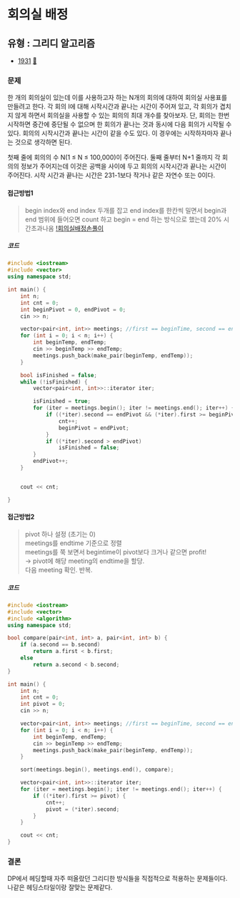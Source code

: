 # 회의실 배정
## 유형 : 그리디 알고리즘
* [1931](https://www.acmicpc.net/problem/1931) [:page_facing_up:](https://github.com/knemo333/TIL/blob/master/Algorithm/codes/1931.cpp)


### 문제
한 개의 회의실이 있는데 이를 사용하고자 하는 N개의 회의에 대하여 회의실 사용표를 만들려고 한다. 각 회의 I에 대해 시작시간과 끝나는 시간이 주어져 있고, 각 회의가 겹치지 않게 하면서 회의실을 사용할 수 있는 회의의 최대 개수를 찾아보자. 단, 회의는 한번 시작하면 중간에 중단될 수 없으며 한 회의가 끝나는 것과 동시에 다음 회의가 시작될 수 있다. 회의의 시작시간과 끝나는 시간이 같을 수도 있다. 이 경우에는 시작하자마자 끝나는 것으로 생각하면 된다.

첫째 줄에 회의의 수 N(1 ≤ N ≤ 100,000)이 주어진다. 둘째 줄부터 N+1 줄까지 각 회의의 정보가 주어지는데 이것은 공백을 사이에 두고 회의의 시작시간과 끝나는 시간이 주어진다. 시작 시간과 끝나는 시간은 231-1보다 작거나 같은 자연수 또는 0이다.

#### 접근방법1
> begin index와 end index 두개를 잡고 end index를 한칸씩 밀면서 begin과 end 범위에 들어오면 count 하고 begin = end 하는 방식으로 했는데 20% 시간초과나옴
[!회의실배정손풀이](Images/회의실배정.jpg)


##### 코드
```cpp
#include <iostream>
#include <vector>
using namespace std;

int main() {
	int n;
	int cnt = 0;
	int beginPivot = 0, endPivot = 0;
	cin >> n;

	vector<pair<int, int>> meetings; //first == beginTime, second == endTime;
	for (int i = 0; i < n; i++) {
		int beginTemp, endTemp;
		cin >> beginTemp >> endTemp;
		meetings.push_back(make_pair(beginTemp, endTemp));
	}

	bool isFinished = false;
	while (!isFinished) {
		vector<pair<int, int>>::iterator iter;

		isFinished = true;
		for (iter = meetings.begin(); iter != meetings.end(); iter++) {
			if ((*iter).second == endPivot && (*iter).first >= beginPivot) {
				cnt++;
				beginPivot = endPivot;
			}
			if ((*iter).second > endPivot)
				isFinished = false;
		}
		endPivot++;
	}


	cout << cnt;

}
```

#### 접근방법2
> pivot 하나 설정 (초기는 0)   
> meetings를 endtime 기준으로 정렬   
> meetings를 쭉 보면서 begintime이 pivot보다 크거나 같으면 profit!   
> -> pivot에 해당 meeting의 endtime을 할당.   
> 다음 meeting 확인. 반복.   

##### 코드
```cpp
#include <iostream>
#include <vector>
#include <algorithm>
using namespace std;

bool compare(pair<int, int> a, pair<int, int> b) {
	if (a.second == b.second)
		return a.first < b.first;
	else
		return a.second < b.second;
}

int main() {
	int n;
	int cnt = 0;
	int pivot = 0;
	cin >> n;

	vector<pair<int, int>> meetings; //first == beginTime, second == endTime;
	for (int i = 0; i < n; i++) {
		int beginTemp, endTemp;
		cin >> beginTemp >> endTemp;
		meetings.push_back(make_pair(beginTemp, endTemp));
	}

	sort(meetings.begin(), meetings.end(), compare);

	vector<pair<int, int>>::iterator iter;
	for (iter = meetings.begin(); iter != meetings.end(); iter++) {
		if ((*iter).first >= pivot) {
			cnt++;
			pivot = (*iter).second;
		}
	}

	cout << cnt;
}	
```



### 결론
DP에서 헤딩할때 자주 떠올랐던 그리디한 방식들을 직접적으로 적용하는 문제들이다.   
나같은 헤딩스타일이랑 잘맞는 문제같다.